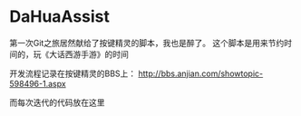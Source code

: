 # DaHuaAssist
第一次Git之旅居然献给了按键精灵的脚本，我也是醉了。
这个脚本是用来节约时间的，玩《大话西游手游》的时间

开发流程记录在按键精灵的BBS上：
http://bbs.anjian.com/showtopic-598496-1.aspx

而每次迭代的代码放在这里
